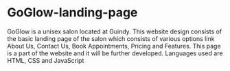 # GoGlow-landing-page
GoGlow is a unisex salon located at Guindy. This website design consists of the basic landing page of the salon which consists of various options link About Us, Contact Us, Book Appointments, Pricing and Features. This page is a part of the website and it will be further developed.
Languages used are HTML, CSS and JavaScript
